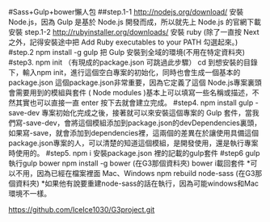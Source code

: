 #Sass+Gulp+bower懶人包
 ##step.1-1 http://nodejs.org/download/
 安裝 Node.js，因為 Gulp 是基於 Node.js 開發而成，所以就先上 Node.js 的官網下載安裝
step.1-2 http://rubyinstaller.org/downloads/
安裝 ruby (除了一直按 Next 之外，記得安裝途中把 Add Ruby executables to your PATH 勾選起來。)
#step.2 npm install -g gulp
把 Gulp 安裝到全域的環境(不用在特定資料夾)
#step3. npm init （有現成的package.json 可跳過此步驟）
cd 到想安裝的目錄下，輸入npm init，進行這個空白專案的初始化，同時也會生成一個基本的package.json 這個package.json非常重要，因為它定義了這個 Node.js專案裏頭會需要用到的模組與套件 ( Node modules )基本上可以填寫一些名稱或描述，不然其實也可以直接一直 enter 按下去就會建立完成。
#step4. npm install gulp -save-dev
專案初始化完成之後，接著就可以來安裝這個專案的 Gulp 套件，當我們寫-save-dev，會將這個模組添加到package.json的devDependencies裏頭，如果寫-save，就會添加到dependencies裡，這兩個的差異在於讓使用具備這個package.json專案的人，可以清楚的知道這個模組，是開發使用，還是執行專案時使用的。
#step5. npm i
安裝package.json 裡的記載的gulp套件
#step6 gulp
執行gulp
bower
npm install -g bower (在G3那個資料夾) bower i載回套件
*可以不用，因為已經在檔案裡面
Mac、Windows
 npm rebuild node-sass (在G3那個資料夾)
*如果他有說要重建node-sass的話在執行，因為可能windows和Mac環境不一樣。

https://github.com/IceIce1030/G3project.git
